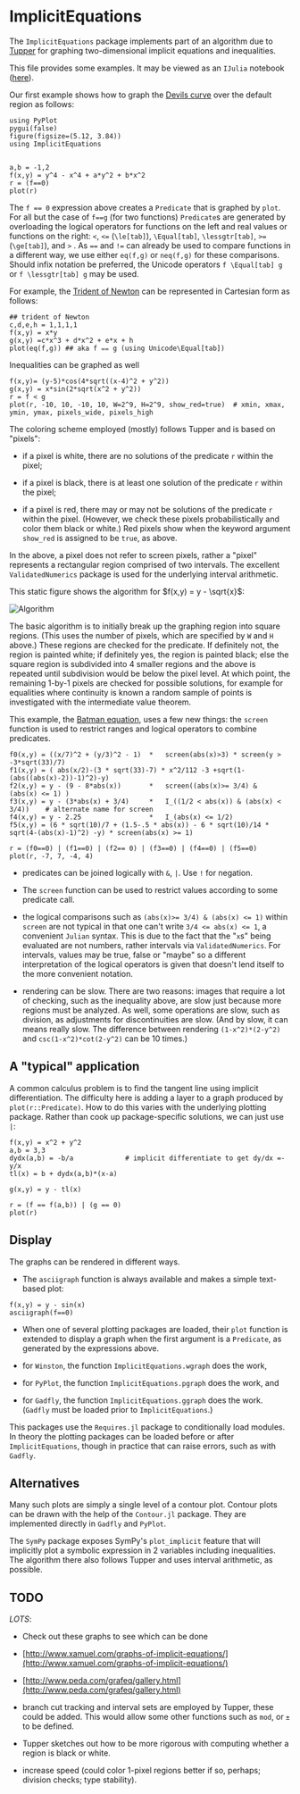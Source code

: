 # ImplicitEquations

The `ImplicitEquations` package implements part of an algorithm due to 
[Tupper](http://www.dgp.toronto.edu/people/mooncake/papers/SIGGRAPH2001_Tupper.pdf)
for graphing two-dimensional implicit equations and
inequalities.

This file provides some examples. It may be viewed as an `IJulia` notebook ([here](http://nbviewer.ipython.org/github/jverzani/ImplicitEquations.jl/blob/master/examples/examples.ipynb)).


Our first example shows how to graph the
[Devils curve](http://www-groups.dcs.st-and.ac.uk/~history/Curves/Devils.html)
over the default region as follows:

```
using PyPlot
pygui(false)
figure(figsize=(5.12, 3.84))
using ImplicitEquations


a,b = -1,2
f(x,y) = y^4 - x^4 + a*y^2 + b*x^2
r = (f==0)
plot(r)
```



The `f == 0` expression above creates a `Predicate` that is graphed by
`plot`. For all but the case of `f==g` (for two functions)
`Predicate`s are generated by overloading the logical operators for
functions on the left and real values or functions on the right: `<`,
`<=` (`\le[tab]`), `\Equal[tab]`, `\lessgtr[tab]`, `>=` (`\ge[tab]`),
and `>` . As `==` and `!=` can already be used to compare functions in
a different way, we use either `eq(f,g)` or `neq(f,g)` for these
comparisons. Should infix notation be preferred, the Unicode operators
`f \Equal[tab] g` or `f \lessgtr[tab] g` may be used.

For example, the
[Trident of Newton](http://www-history.mcs.st-and.ac.uk/Curves/Trident.html)
can be represented in Cartesian form as follows:

```
## trident of Newton
c,d,e,h = 1,1,1,1
f(x,y) = x*y
g(x,y) =c*x^3 + d*x^2 + e*x + h
plot(eq(f,g)) ## aka f ⩵ g (using Unicode\Equal[tab])
```


Inequalities can be graphed as well

```
f(x,y)= (y-5)*cos(4*sqrt((x-4)^2 + y^2))
g(x,y) = x*sin(2*sqrt(x^2 + y^2))
r = f < g
plot(r, -10, 10, -10, 10, W=2^9, H=2^9, show_red=true)  # xmin, xmax, ymin, ymax, pixels_wide, pixels_high
```



The coloring scheme employed (mostly) follows Tupper and is based on "pixels":

- if a pixel is white, there are no solutions of the predicate `r` within the
pixel;

- if a pixel is black, there is at least one solution of the predicate `r`
within the pixel;

- if a pixel is red, there may or may not be solutions of the predicate `r` within the pixel. (However, we check these pixels probabilistically and color them black or white.) Red pixels show when the keyword argument `show_red` is assigned to be `true`, as above.

In the above, a pixel does not refer to screen pixels, rather a
"pixel" represents a rectangular region comprised of two intervals. The excellent
`ValidatedNumerics` package is used for the underlying interval
arithmetic.



This static figure shows the algorithm for $f(x,y) = y - \sqrt{x}$:

![Algorithm](http://i.imgur.com/8Mtmb7v.png)

The basic algorithm is to initially break up the graphing region into
square regions. (This uses the number of pixels, which are specified
by `W` and `H` above.)  These regions are checked for the
predicate. If definitely not, the region is painted white; if
definitely yes, the region is painted black; else the square region is
subdivided into 4 smaller regions and the above is repeated until
subdivision would be below the pixel level. At which point, the
remaining 1-by-1 pixels are checked for possible solutions, for
example for equalities where continuity is known a random sample of
points is investigated with the intermediate value theorem.


This example, the
[Batman equation](http://yangkidudel.wordpress.com/2011/08/02/love-and-mathematics/),
uses a few new things: the `screen` function is used to restrict
ranges and logical operators to combine predicates.

```
f0(x,y) = ((x/7)^2 + (y/3)^2 - 1)  *   screen(abs(x)>3) * screen(y > -3*sqrt(33)/7) 
f1(x,y) = ( abs(x/2)-(3 * sqrt(33)-7) * x^2/112 -3 +sqrt(1-(abs((abs(x)-2))-1)^2)-y)
f2(x,y) = y - (9 - 8*abs(x))       *   screen((abs(x)>= 3/4) &  (abs(x) <= 1) )
f3(x,y) = y - (3*abs(x) + 3/4)     *   I_((1/2 < abs(x)) & (abs(x) < 3/4))    # alternate name for screen
f4(x,y) = y - 2.25                 *   I_(abs(x) <= 1/2) 
f5(x,y) = (6 * sqrt(10)/7 + (1.5-.5 * abs(x)) - 6 * sqrt(10)/14 * sqrt(4-(abs(x)-1)^2) -y) * screen(abs(x) >= 1)

r = (f0==0) | (f1==0) | (f2== 0) | (f3==0) | (f4==0) | (f5==0)
plot(r, -7, 7, -4, 4)
```


- predicates can be joined logically with `&`, `|`. Use `!` for negation.

- The `screen` function can be used to restrict values according to
  some predicate call.

- the logical comparisons such as `(abs(x)>= 3/4) & (abs(x) <= 1)`
  within `screen` are not typical in that one can't write
  `3/4 <= abs(x) <= 1`, a convenient `Julian` syntax. This is due to the fact that the "`x`s"
  being evaluated are not numbers, rather intervals via
  `ValidatedNumerics`. For intervals, values may be true, false or
  "maybe" so a different interpretation of the logical operators is
  given that doesn't lend itself to the more convenient notation.

- rendering can be slow. There are two reasons: images that require a
  lot of checking, such as the inequality above, are slow just because
  more regions must be analyzed. As well, some operations are slow,
  such as division, as adjustments for discontinuities are slow. (And
  by slow, it can means really slow. The difference between rendering
  `(1-x^2)*(2-y^2)` and `csc(1-x^2)*cot(2-y^2)` can be 10 times.)

## A "typical" application

A common calculus problem is to find the tangent line using implicit
differentiation. The difficulty here is adding a layer to a graph
produced by `plot(r::Predicate)`. How to do this varies with the
underlying plotting package. Rather than cook up package-specific solutions, we can just use `|`:


```
f(x,y) = x^2 + y^2
a,b = 3,3
dydx(a,b) = -b/a             # implicit differentiate to get dy/dx =-y/x
tl(x) = b + dydx(a,b)*(x-a)

g(x,y) = y - tl(x)

r = (f == f(a,b)) | (g == 0)
plot(r)
```

## Display

The graphs can be rendered in different ways.

* The `asciigraph` function is always available and makes a simple text-based plot:

```
f(x,y) = y - sin(x)
asciigraph(f==0)
```

* When one of several plotting packages are loaded, their `plot`
  function is extended to display a graph when the first argument is a
  `Predicate`, as generated by the expressions above.

- for `Winston`, the function  `ImplicitEquations.wgraph` does the work,

- for `PyPlot`, the function  `ImplicitEquations.pgraph` does the work, and

- for `Gadfly`, the function  `ImplicitEquations.ggraph` does the work. (`Gadfly` must be loaded prior to `ImplicitEquations`.)


This packages use the `Requires.jl` package to conditionally load
modules. In theory the plotting packages can be loaded before or after
`ImplicitEquations`, though in practice that can raise errors, such as
with `Gadfly`.

## Alternatives

Many such plots are simply a single level of a contour plot. Contour plots
can be drawn with the help of the `Contour.jl` package. They are
implemented directly in `Gadfly` and `PyPlot`.

The `SymPy` package exposes SymPy's `plot_implicit` feature that will
implicitly plot a symbolic expression in 2 variables including
inequalities. The algorithm there also follows Tupper and uses
interval arithmetic, as possible.

## TODO

*LOTS*:

* Check out these graphs to see which can be done

- [http://www.xamuel.com/graphs-of-implicit-equations/](http://www.xamuel.com/graphs-of-implicit-equations/)

- [http://www.peda.com/grafeq/gallery.html](http://www.peda.com/grafeq/gallery.html)

* branch cut tracking and interval sets are employed by Tupper, these
  could be added. This would allow some other functions such as `mod`,
  or `±` to be defined.

* Tupper sketches out how to be more rigorous with computing whether a region is black or white.

* increase speed (could color 1-pixel regions better if so, perhaps; division checks; type stability).

